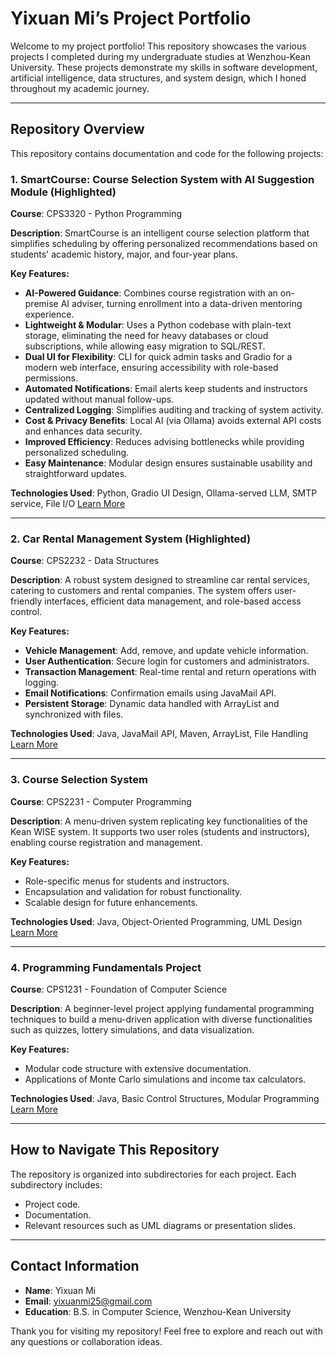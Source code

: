 # Yixuan Mi’s Project Portfolio

Welcome to my project portfolio! This repository showcases the various projects I completed during my undergraduate studies at Wenzhou-Kean University. These projects demonstrate my skills in software development, artificial intelligence, data structures, and system design, which I honed throughout my academic journey.

---

## Repository Overview

This repository contains documentation and code for the following projects:

### 1. **SmartCourse: Course Selection System with AI Suggestion Module** (Highlighted)
**Course**: CPS3320 - Python Programming    

**Description**: SmartCourse is an intelligent course selection platform that simplifies scheduling by offering personalized recommendations based on students' academic history, major, and four-year plans. 

**Key Features:**
- **AI-Powered Guidance**: Combines course registration with an on-premise AI adviser, turning enrollment into a data-driven mentoring experience.
- **Lightweight & Modular**: Uses a Python codebase with plain-text storage, eliminating the need for heavy databases or cloud subscriptions, while allowing 
easy migration to SQL/REST. 
- **Dual UI for Flexibility**: CLI for quick admin tasks and Gradio for a modern web interface, ensuring accessibility with role-based permissions. 
- **Automated Notifications**:  Email alerts keep students and instructors updated without manual follow-ups.
- **Centralized Logging**: Simplifies auditing and tracking of system activity.
- **Cost & Privacy Benefits**: Local AI (via Ollama) avoids external API costs and enhances data security.
- **Improved Efficiency**: Reduces advising bottlenecks while providing personalized scheduling. 
- **Easy Maintenance**: Modular design ensures sustainable usability and straightforward updates.

**Technologies Used**: Python, Gradio UI Design, Ollama-served LLM, SMTP service, File I/O
[Learn More](./CPS3320)

---

### 2. **Car Rental Management System** (Highlighted)
**Course**: CPS2232 - Data Structures    

**Description**: A robust system designed to streamline car rental services, catering to customers and rental companies. The system offers user-friendly interfaces, efficient data management, and role-based access control.

**Key Features:**
- **Vehicle Management**: Add, remove, and update vehicle information.
- **User Authentication**: Secure login for customers and administrators.
- **Transaction Management**: Real-time rental and return operations with logging.
- **Email Notifications**: Confirmation emails using JavaMail API.
- **Persistent Storage**: Dynamic data handled with ArrayList and synchronized with files.

**Technologies Used**: Java, JavaMail API, Maven, ArrayList, File Handling  
[Learn More](./CPS2232)

---

### 3. **Course Selection System**
**Course**: CPS2231 - Computer Programming  

**Description**: A menu-driven system replicating key functionalities of the Kean WISE system. It supports two user roles (students and instructors), enabling course registration and management.

**Key Features:**
- Role-specific menus for students and instructors.
- Encapsulation and validation for robust functionality.
- Scalable design for future enhancements.

**Technologies Used**: Java, Object-Oriented Programming, UML Design  
[Learn More](./CPS2231)

---

### 4. **Programming Fundamentals Project**
**Course**: CPS1231 - Foundation of Computer Science

**Description**: A beginner-level project applying fundamental programming techniques to build a menu-driven application with diverse functionalities such as quizzes, lottery simulations, and data visualization.

**Key Features:**
- Modular code structure with extensive documentation.
- Applications of Monte Carlo simulations and income tax calculators.

**Technologies Used**: Java, Basic Control Structures, Modular Programming  
[Learn More](./CPS1231)

---

## How to Navigate This Repository

The repository is organized into subdirectories for each project. Each subdirectory includes:
- Project code.
- Documentation.
- Relevant resources such as UML diagrams or presentation slides.

---

## Contact Information
- **Name**: Yixuan Mi  
- **Email**: [yixuanmi25@gmail.com](mailto:yixuanmi25@gmail.com)  
- **Education**: B.S. in Computer Science, Wenzhou-Kean University  

Thank you for visiting my repository! Feel free to explore and reach out with any questions or collaboration ideas.

